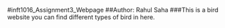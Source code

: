 #inft1016_Assignment3_Webpage
##Author: Rahul Saha
###This is a bird website you can find different types of bird in here.  
